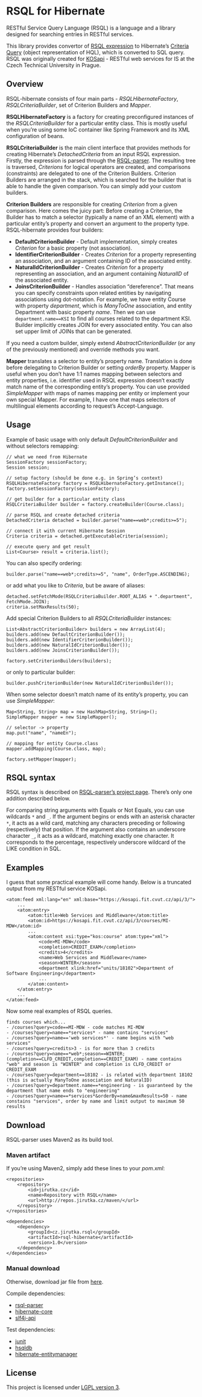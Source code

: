 # RSQL for Hibernate

RESTful Service Query Language (RSQL) is a language and a library designed for searching entries in RESTful services.

This library provides convertor of [RSQL expression](https://github.com/jirutka/rsql-parser) to Hibernate’s [Criteria Query](http://docs.jboss.org/hibernate/core/3.5/reference/en/html/querycriteria.html) (object representation of HQL), which is converted to SQL query. RSQL was originally created for [KOSapi](https://kosapi.fit.cvut.cz) - RESTful web services for IS at the Czech Technical University in Prague. 


## Overview

RSQL-hibernate consists of four main parts - _RSQLHibernateFactory_, _RSQLCriteriaBuilder_, set of Criterion Builders and _Mapper_.

**RSQLHibernateFactory** is a factory for creating preconfigured instances of the _RSQLCriteriaBuilder_ for a particular entity class. This is mostly useful when you’re using some IoC container like Spring Framework and its XML configuration of beans.

**RSQLCriteriaBuilder** is the main client interface that provides methods for creating Hibernate’s _DetachedCriteria_ from an input RSQL expression.
Firstly, the expression is parsed through the [RSQL-parser](https://github.com/jirutka/rsql-parser). The resulting tree is traversed, _Criterions_ for logical operators are created, and comparisons (constraints) are delegated to one of the Criterion Builders. Criterion Builders are arranged in the stack, which is searched for the builder that is able to handle the given comparison. You can simply add your custom builders.

**Criterion Builders** are responsible for creating _Criterion_ from a given comparison. Here comes the juicy part: Before creating a Criterion, the Builder has to match a selector (typically a name of an XML element) with a particular entity’s property and convert an argument to the property type. RSQL-hibernate provides four builders:

* **DefaultCriterionBuilder** - Default implementation, simply creates _Criterion_ for a basic property (not association).
* **IdentifierCriterionBuilder** - Creates _Criterion_ for a property representing an association, and an argument containing ID of the associated entity.
* **NaturalIdCriterionBuilder** - Creates _Criterion_ for a property representing an association, and an argument containing _NaturalID_ of the associated entity.
* **JoinsCriterionBuilder** - Handles association “dereference”. That means you can specify constraints upon related entities by navigating associations using dot-notation. For example, we have entity Course with property _department_, which is _ManyToOne_ association, and entity Department with basic property _name_. Then we can use `department.name==KSI` to find all courses related to the department KSI. Builder implicitly creates JOIN for every associated entity. You can also set upper limit of JOINs that can be generated.

If you need a custom builder, simply extend _AbstractCriterionBuilder_ (or any of the previously mentioned) and override methods you want.

**Mapper** translates a selector to entity’s property name. Translation is done before delegating to Criterion Builder or setting _orderBy_ property. Mapper is useful when you don’t have 1:1 names mapping between selectors and entity properties, i.e. identifier used in RSQL expression doesn’t exactly match name of the corresponding entity’s property. You can use provided _SimpleMapper_ with maps of names mapping per entity or implement your own special Mapper. For example, I have one that maps selectors of multilingual elements according to request’s Accept-Language.


## Usage

Example of basic usage with only default _DefaultCriterionBuilder_ and without selectors remapping:

    // what we need from Hibernate
    SessionFactory sessionFactory;
    Session session;

    // setup factory (should be done e.g. in Spring’s context)
    RSQLHibernateFactory factory = RSQLHibernateFactory.getInstance();
    factory.setSessionFactory(sessionFactory);

    // get builder for a particular entity class
    RSQLCriteriaBuilder builder = factory.createBuilder(Course.class);

    // parse RSQL and create detached criteria
    DetachedCriteria detached = builder.parse("name==web*;credits>=5");

    // connect it with current Hibernate Session
    Criteria criteria = detached.getExecutableCriteria(session);
    
    // execute query and get result
    List<Course> result = criteria.list();
    
You can also specify ordering:

    builder.parse("name==web*;credits>=5", "name", OrderType.ASCENDING);

or add what you like to _Criteria_, but be aware of aliases:

    detached.setFetchMode(RSQLCriteriaBuilder.ROOT_ALIAS + ".department", FetchMode.JOIN);
    criteria.setMaxResults(50);

Add special Criterion Builders to all _RSQLCriteriaBuilder_ instances:

    List<AbstractCriterionBuilder> builders = new ArrayList(4);
    builders.add(new DefaultCriterionBuilder());
    builders.add(new IdentifierCriterionBuilder());
    builders.add(new NaturalIdCriterionBuilder());
    builders.add(new JoinsCriterionBuilder());

    factory.setCriterionBuilders(builders);

or only to particular builder:

    builder.pushCriterionBuilder(new NaturalIdCriterionBuilder());

When some selector doesn’t match name of its entity’s property, you can use _SimpleMapper_:

    Map<String, String> map = new HashMap<String, String>();
    SimpleMapper mapper = new SimpleMapper();

    // selector -> property
    map.put("name", "nameEn");

    // mapping for entity Course.class
    mapper.addMapping(Course.class, map);

    factory.setMapper(mapper);


## RSQL syntax

RSQL syntax is described on [RSQL-parser’s project page](https://github.com/jirutka/rsql-parser). There’s only one addition described below.

For comparing string arguments with Equals or Not Equals, you can use wildcards `*` and `_`. If the argument begins or ends with an asterisk character `*`, it acts as a wild card, matching any characters preceding or following (respectively) that position. If the argument also contains an underscore character `_`, it acts as a wildcard, matching exactly one character. It corresponds to the percentage, respectively underscore wildcard of the LIKE condition in SQL.


## Examples

I guess that some practical example will come handy. Below is a truncated output from my RESTful service KOSapi.

    <atom:feed xml:lang="en" xml:base="https://kosapi.fit.cvut.cz/api/3/">
        ...
        <atom:entry>
            <atom:title>Web Services and Middleware</atom:title>
            <atom:id>https://kosapi.fit.cvut.cz/api/3/courses/MI-MDW</atom:id>
            ...
            <atom:content xsi:type="kos:course" atom:type="xml">
                <code>MI-MDW</code>
                <completion>CREDIT_EXAM</completion>
                <credits>4</credits>
                <name>Web Services and Middleware</name>
                <season>WINTER</season>
                <department xlink:href="units/18102">Department of Software Engineering</department>
                ...
            </atom:content>
        </atom:entry>
        ...
    </atom:feed>

Now some real examples of RSQL queries.

    finds courses which...
    - /courses?query=code==MI-MDW - code matches MI-MDW
    - /courses?query=name==*services* - name contains "services"
    - /courses?query=name=='web services*' - name begins with "web services"
    - /courses?query=credits>3 - is for more than 3 credits
    - /courses?query=name==*web*;season==WINTER;(completion==CLFD_CREDIT,completion==CREDIT_EXAM) - name contains "web" and season is "WINTER" and completion is CLFD_CREDIT or CREDIT_EXAM
    - /courses?query=department==18102 - is related with department 18102 (this is actually ManyToOne association and NaturalID)
    - /courses?query=department.name==*engineering - is guaranteed by the department that name ends to "engineering"
    - /courses?query=name==*services*&orderBy=name&maxResults=50 - name constains "services", order by name and limit output to maximum 50 results


## Download

RSQL-parser uses Maven2 as its build tool.

### Maven artifact
 
If you’re using Maven2, simply add these lines to your _pom.xml_:

    <repositories>
        <repository>
            <id>jirutka.cz</id>
            <name>Repository with RSQL</name>
            <url>http://repos.jirutka.cz/maven/</url>
        </repository>
    </repositories>

    <dependencies>
        <dependency>
            <groupId>cz.jirutka.rsql</groupId>
            <artifactId>rsql-hibernate</artifactId>
            <version>1.0</version>
        </dependency>
    </dependencies>

### Manual download

Otherwise, download jar file from [here](https://github.com/downloads/jirutka/rsql-hibernate/rsql-hibernate-1.0.jar).

Compile dependencies:

* [rsql-parser](https://github.com/jirutka/rsql-parser)
* [hibernate-core](http://www.hibernate.org/downloads.html)
* [slf4j-api](http://www.slf4j.org/download.html)

Test dependencies:

* [junit](https://github.com/KentBeck/junit/downloads)
* [hsqldb](http://sourceforge.net/projects/hsqldb/files/hsqldb/)
* [hibernate-entitymanager](http://www.hibernate.org/downloads.html)


## License

This project is licensed under [LGPL version 3](http://www.gnu.org/licenses/lgpl.txt).